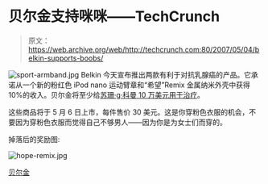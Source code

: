 # 贝尔金支持咪咪——TechCrunch

> 原文：<https://web.archive.org/web/http://techcrunch.com:80/2007/05/04/belkin-supports-boobs/>

![sport-armband.jpg](img/5027765ea8ea0ebf7085d6731f6e88c2.png)
Belkin 今天宣布推出两款有利于对抗乳腺癌的产品。它承诺从一个新的粉红色 iPod nano 运动臂章和“希望”Remix 金属纳米外壳中获得 10%的收入。贝尔金将至少给[苏珊·g·科曼 10 万美元用于治疗](https://web.archive.org/web/20220521055226/http://www.komen.org/)。

这些商品将于 5 月 6 日上市，每件售价 30 美元。这是你穿粉色衣服的机会，不要因为穿粉色衣服而觉得自己不够男人——因为你是为女士们而穿的。

掉落后的奖励图:

![hope-remix.jpg](img/cc448c2206da1f38e9892cae520f7170.png)

 [贝尔金](https://web.archive.org/web/20220521055226/http://www.belkin.com/)